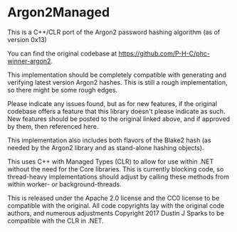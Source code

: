 # Argon2Managed
This is a C++/CLR port of the Argon2 password hashing algorithm (as of version 0x13)

You can find the original codebase at https://github.com/P-H-C/phc-winner-argon2.

This implementation should be completely compatible with generating and verifying latest version Argon2 hashes.  This is still a rough implementation, so there might be some rough edges.  

Please indicate any issues found, but as for new features, if the original codebase offers a feature that this library doesn't please indicate as such. New features should be posted to the original linked above, and if approved by them, then referenced here.

This implementation also includes both flavors of the Blake2 hash (as needed by the Argon2 library and as stand-alone hashing objects).

This uses C++ with Managed Types (CLR) to allow for use within .NET without the need for the Core libraries.  This is currently blocking code, so thread-heavy implementations should adjust by calling these methods from within worker- or background-threads.

This is released under the Apache 2.0 license and the CC0 license to be compatible with the original.  All code copyrights lay with the original code authors, and numerous adjustments Copyright 2017 Dustin J Sparks to be compatible with the CLR in .NET.
